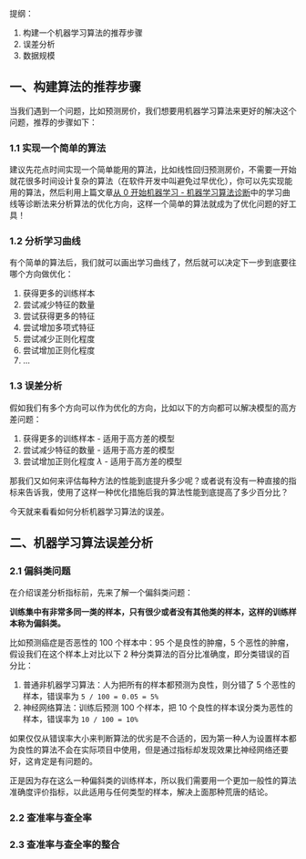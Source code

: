 提纲：

1. 构建一个机器学习算法的推荐步骤
2. 误差分析
3. 数据规模

## 一、构建算法的推荐步骤

当我们遇到一个问题，比如预测房价，我们想要用机器学习算法来更好的解决这个问题，推荐的步骤如下：

### 1.1 实现一个简单的算法

建议先花点时间实现一个简单能用的算法，比如线性回归预测房价，不需要一开始就花很多时间设计复杂的算法（在软件开发中叫避免过早优化），你可以先实现能用的算法，然后利用上篇文章[从 0 开始机器学习 - 机器学习算法诊断](https://dlonng.com/posts/ml-next-step)中的学习曲线等诊断法来分析算法的优化方向，这样一个简单的算法就成为了优化问题的好工具！

### 1.2 分析学习曲线

有个简单的算法后，我们就可以画出学习曲线了，然后就可以决定下一步到底要往哪个方向做优化：

1. 获得更多的训练样本
2. 尝试减少特征的数量
3. 尝试获得更多的特征
4. 尝试增加多项式特征
5. 尝试减少正则化程度
6. 尝试增加正则化程度
7. ...

### 1.3 误差分析

假如我们有多个方向可以作为优化的方向，比如以下的方向都可以解决模型的高方差问题：

1. 获得更多的训练样本 - 适用于高方差的模型
2. 尝试减少特征的数量 - 适用于高方差的模型
3. 尝试增加正则化程度 $\lambda$ - 适用于高方差的模型

那我们又如何来评估每种方法的性能到底提升多少呢？或者说有没有一种直接的指标来告诉我，使用了这样一种优化措施后我的算法性能到底提高了多少百分比？

今天就来看看如何分析机器学习算法的误差。

## 二、机器学习算法误差分析

### 2.1 偏斜类问题

在介绍误差分析指标前，先来了解一个偏斜类问题：

**训练集中有非常多同一类的样本，只有很少或者没有其他类的样本，这样的训练样本称为偏斜类。**

比如预测癌症是否恶性的 100 个样本中：95 个是良性的肿瘤，5 个恶性的肿瘤，假设我们在这个样本上对比以下 2 种分类算法的百分比准确度，即分类错误的百分比：

1. 普通非机器学习算法：人为把所有的样本都预测为良性，则分错了 5 个恶性的样本，错误率为 `5 / 100 = 0.05 = 5%`
2. 神经网络算法：训练后预测 100 个样本，把 10 个良性的样本误分类为恶性的样本，错误率为 `10 / 100 = 10%`

如果仅仅从错误率大小来判断算法的优劣是不合适的，因为第一种人为设置样本都为良性的算法不会在实际项目中使用，但是通过指标却发现效果比神经网络还要好，这肯定是有问题的。

正是因为存在这么一种偏斜类的训练样本，所以我们需要用一个更加一般性的算法准确度评价指标，以此适用与任何类型的样本，解决上面那种荒唐的结论。

### 2.2 查准率与查全率



### 2.3 查准率与查全率的整合